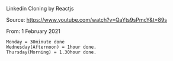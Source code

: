 Linkedin Cloning by Reactjs

Source: https://www.youtube.com/watch?v=QaYts9sPmcY&t=89s

From: 1 February 2021


    Monday = 30minute done 
    Wednesday(Afternoon) = 1hour done.
    Thursday(Morning) = 1.30hour done.